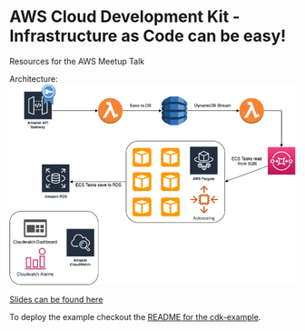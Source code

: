 # AWS Cloud Development Kit - Infrastructure as Code can be easy!

Resources for the AWS Meetup Talk

Architecture:
![alt text](architecture.png "CDK Example Architecture")

[Slides can be found here](./slides.pdf)

To deploy the example checkout the [README for the cdk-example](cdk-example/README.md).
